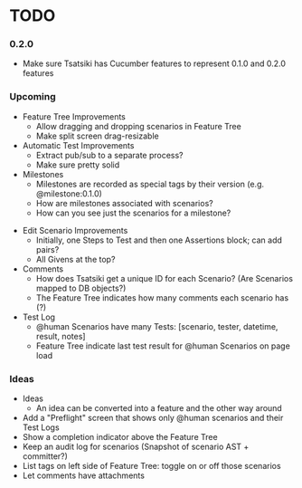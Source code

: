 # TODO

### 0.2.0

 - Make sure Tsatsiki has Cucumber features to represent 0.1.0 and 0.2.0 features

### Upcoming

 * Feature Tree Improvements
    - Allow dragging and dropping scenarios in Feature Tree
    - Make split screen drag-resizable
 * Automatic Test Improvements
    - Extract pub/sub to a separate process?
    - Make sure pretty solid
 * Milestones
    - Milestones are recorded as special tags by their version (e.g. @milestone:0.1.0)
    - How are milestones associated with scenarios?
    - How can you see just the scenarios for a milestone?
 - Edit Scenario Improvements
    - Initially, one Steps to Test and then one Assertions block; can add pairs?
    - All Givens at the top?
 - Comments
    - How does Tsatsiki get a unique ID for each Scenario? (Are Scenarios mapped to DB objects?)
    - The Feature Tree indicates how many comments each scenario has (?)
 - Test Log
   - @human Scenarios have many Tests: [scenario, tester, datetime, result, notes]
   - Feature Tree indicate last test result for @human Scenarios on page load

### Ideas

 - Ideas
    - An idea can be converted into a feature and the other way around
 - Add a "Preflight" screen that shows only @human scenarios and their Test Logs
 - Show a completion indicator above the Feature Tree
 - Keep an audit log for scenarios (Snapshot of scenario AST + committer?)
 - List tags on left side of Feature Tree: toggle on or off those scenarios
 - Let comments have attachments
